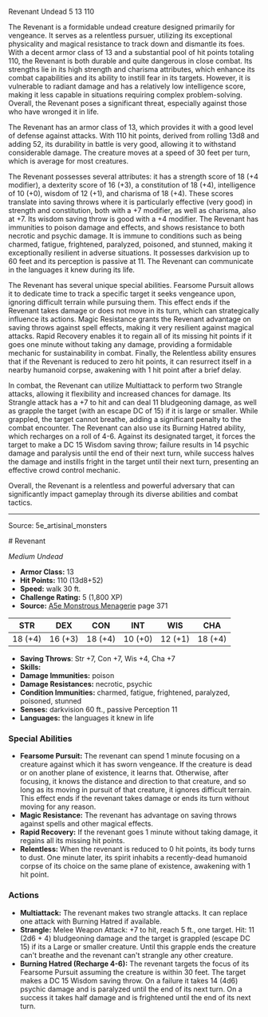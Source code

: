 <MonsterName/>Revenant</MonsterName>
<CreatureType/>Undead</CreatureType>
<CR/>5</CR>
<AC/>13</AC>
<HP/>110</HP>
<summary>The Revenant is a formidable undead creature designed primarily for vengeance. It serves as a relentless pursuer, utilizing its exceptional physicality and magical resistance to track down and dismantle its foes. With a decent armor class of 13 and a substantial pool of hit points totaling 110, the Revenant is both durable and quite dangerous in close combat. Its strengths lie in its high strength and charisma attributes, which enhance its combat capabilities and its ability to instill fear in its targets. However, it is vulnerable to radiant damage and has a relatively low intelligence score, making it less capable in situations requiring complex problem-solving. Overall, the Revenant poses a significant threat, especially against those who have wronged it in life.</summary>

<detail>

The Revenant has an armor class of 13, which provides it with a good level of defense against attacks. With 110 hit points, derived from rolling 13d8 and adding 52, its durability in battle is very good, allowing it to withstand considerable damage. The creature moves at a speed of 30 feet per turn, which is average for most creatures.

The Revenant possesses several attributes: it has a strength score of 18 (+4 modifier), a dexterity score of 16 (+3), a constitution of 18 (+4), intelligence of 10 (+0), wisdom of 12 (+1), and charisma of 18 (+4). These scores translate into saving throws where it is particularly effective (very good) in strength and constitution, both with a +7 modifier, as well as charisma, also at +7. Its wisdom saving throw is good with a +4 modifier. The Revenant has immunities to poison damage and effects, and shows resistance to both necrotic and psychic damage. It is immune to conditions such as being charmed, fatigue, frightened, paralyzed, poisoned, and stunned, making it exceptionally resilient in adverse situations. It possesses darkvision up to 60 feet and its perception is passive at 11. The Revenant can communicate in the languages it knew during its life.

The Revenant has several unique special abilities. Fearsome Pursuit allows it to dedicate time to track a specific target it seeks vengeance upon, ignoring difficult terrain while pursuing them. This effect ends if the Revenant takes damage or does not move in its turn, which can strategically influence its actions. Magic Resistance grants the Revenant advantage on saving throws against spell effects, making it very resilient against magical attacks. Rapid Recovery enables it to regain all of its missing hit points if it goes one minute without taking any damage, providing a formidable mechanic for sustainability in combat. Finally, the Relentless ability ensures that if the Revenant is reduced to zero hit points, it can resurrect itself in a nearby humanoid corpse, awakening with 1 hit point after a brief delay.

In combat, the Revenant can utilize Multiattack to perform two Strangle attacks, allowing it flexibility and increased chances for damage. Its Strangle attack has a +7 to hit and can deal 11 bludgeoning damage, as well as grapple the target (with an escape DC of 15) if it is large or smaller. While grappled, the target cannot breathe, adding a significant penalty to the combat encounter. The Revenant can also use its Burning Hatred ability, which recharges on a roll of 4-6. Against its designated target, it forces the target to make a DC 15 Wisdom saving throw; failure results in 14 psychic damage and paralysis until the end of their next turn, while success halves the damage and instills fright in the target until their next turn, presenting an effective crowd control mechanic.

Overall, the Revenant is a relentless and powerful adversary that can significantly impact gameplay through its diverse abilities and combat tactics.</detail>



---

Source: 5e_artisinal_monsters

<statblock>
# Revenant

*Medium* *Undead*

- **Armor Class:** 13
- **Hit Points:** 110 (13d8+52)
- **Speed:** walk 30 ft.
- **Challenge Rating:** 5 (1,800 XP)
- **Source:** [A5e Monstrous Menagerie](https://enpublishingrpg.com/products/level-up-monstrous-menagerie-a5e) page 371

| STR | DEX | CON | INT | WIS | CHA |
| --- | --- | --- | --- | --- | --- |
| 18 (+4) | 16 (+3) | 18 (+4) | 10 (+0) | 12 (+1) | 18 (+4) |

- **Saving Throws**: Str +7, Con +7, Wis +4, Cha +7
- **Skills:** 
- **Damage Immunities:** poison
- **Damage Resistances:** necrotic, psychic
- **Condition Immunities:** charmed, fatigue, frightened, paralyzed, poisoned, stunned
- **Senses:** darkvision 60 ft., passive Perception 11
- **Languages:** the languages it knew in life

### Special Abilities

- **Fearsome Pursuit:** The revenant can spend 1 minute focusing on a creature against which it has sworn vengeance. If the creature is dead or on another plane of existence, it learns that. Otherwise, after focusing, it knows the distance and direction to that creature, and so long as its moving in pursuit of that creature, it ignores difficult terrain. This effect ends if the revenant takes damage or ends its turn without moving for any reason.
- **Magic Resistance:** The revenant has advantage on saving throws against spells and other magical effects.
- **Rapid Recovery:** If the revenant goes 1 minute without taking damage, it regains all its missing hit points.
- **Relentless:** When the revenant is reduced to 0 hit points, its body turns to dust. One minute later, its spirit inhabits a recently-dead humanoid corpse of its choice on the same plane of existence, awakening with 1 hit point.

### Actions

- **Multiattack:** The revenant makes two strangle attacks. It can replace one attack with Burning Hatred  if available.
- **Strangle:** Melee Weapon Attack: +7 to hit, reach 5 ft., one target. Hit: 11 (2d6 + 4) bludgeoning damage  and the target is grappled (escape DC 15) if its a Large or smaller creature. Until this grapple ends  the creature can't breathe  and the revenant can't strangle any other creature.
- **Burning Hatred (Recharge 4-6):** The revenant targets the focus of its Fearsome Pursuit  assuming the creature is within 30 feet. The target makes a DC 15 Wisdom saving throw. On a failure  it takes 14 (4d6) psychic damage and is paralyzed until the end of its next turn. On a success  it takes half damage and is frightened until the end of its next turn.


</statblock>



